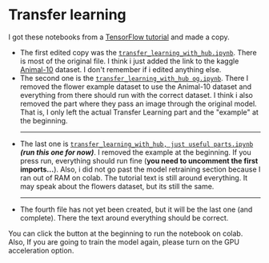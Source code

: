 # Transfer learning
I got these notebooks from a [TensorFlow tutorial](https://www.tensorflow.org/tutorials/images/transfer_learning_with_hub) and made a copy. 
- The first edited copy was the [`transfer_learning_with_hub.ipynb`](./transfer_learning_with_hub.ipynb). There is most of the original file. I think i just added the link to the kaggle [Animal-10](https://www.kaggle.com/datasets/alessiocorrado99/animals10/data) dataset. I don't remember if i edited anything else.
- The second one is the [`transfer_learning_with_hub og.ipynb`](./transfer_learning_with_hub%20og.ipynb). There I removed the flower example dataset to use the Animal-10 dataset and everything from there should run with the correct dataset. I think i also removed the part where they pass an image through the original model. That is, I only left the actual Transfer Learning part and the "example" at the beginning.
  <hr/>
- The last one is [`transfer_learning_with_hub, just useful parts.ipynb`](./transfer_learning_with_hub,%20just%20useful%20parts.ipynb) ***(run this one for now)***. I removed the example at the beginning. If you press run, everything should run fine (**you need to uncomment the first imports...**). Also, i did not go past the model retraining section because I ran out of RAM on colab. The tutorial text is still around everything. It may speak about the flowers dataset, but its still the same.
  <hr/>
- The fourth file has not yet been created, but it will be the last one (and complete). There the text around everything should be correct. 

You can click the button at the beginning to run the notebook on colab. Also, If you are going to train the model again, please turn on the GPU acceleration option. 
